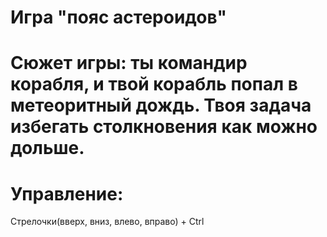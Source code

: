 Игра "пояс астероидов"
==============================================================================================================================
Сюжет игры: ты командир корабля, и твой корабль попал в метеоритный дождь. Твоя задача избегать столкновения как можно дольше.
==============================================================================================================================
Управление:
==============================================================================================================================
Стрелочки(вверх, вниз, влево, вправо) + Ctrl
